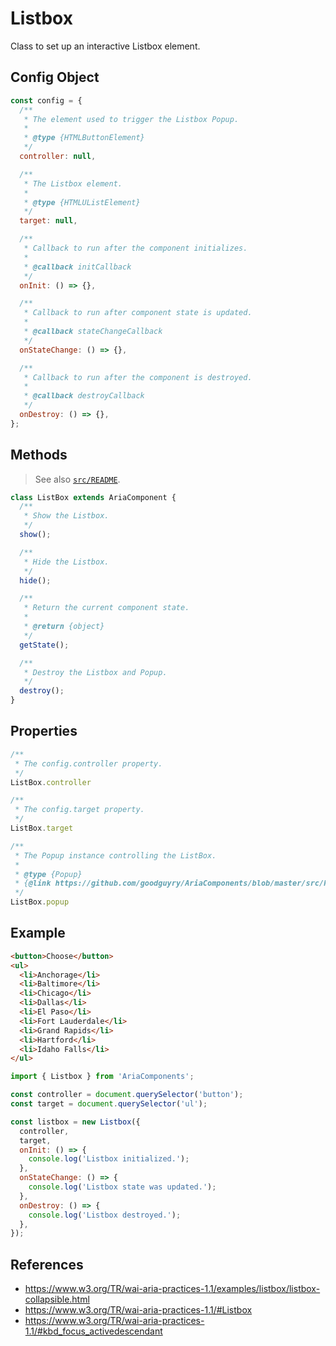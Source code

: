 Listbox
=======

Class to set up an interactive Listbox element.

## Config Object

```javascript
const config = {
  /**
   * The element used to trigger the Listbox Popup.
   *
   * @type {HTMLButtonElement}
   */
  controller: null,

  /**
   * The Listbox element.
   *
   * @type {HTMLUListElement}
   */
  target: null,

  /**
   * Callback to run after the component initializes.
   *
   * @callback initCallback
   */
  onInit: () => {},

  /**
   * Callback to run after component state is updated.
   *
   * @callback stateChangeCallback
   */
  onStateChange: () => {},

  /**
   * Callback to run after the component is destroyed.
   *
   * @callback destroyCallback
   */
  onDestroy: () => {},
};
```

## Methods

> See also [`src/README`](../).

```javascript
class ListBox extends AriaComponent {
  /**
   * Show the Listbox.
   */
  show();

  /**
   * Hide the Listbox.
   */
  hide();

  /**
   * Return the current component state.
   *
   * @return {object}
   */
  getState();

  /**
   * Destroy the Listbox and Popup.
   */
  destroy();
}
```

## Properties

```javascript
/**
 * The config.controller property.
 */
ListBox.controller
```

```javascript
/**
 * The config.target property.
 */
ListBox.target
```

```javascript
/**
 * The Popup instance controlling the ListBox.
 * 
 * @type {Popup}
 * {@link https://github.com/goodguyry/AriaComponents/blob/master/src/Popup}
 */
ListBox.popup
```

## Example

```html
<button>Choose</button>
<ul>
  <li>Anchorage</li>
  <li>Baltimore</li>
  <li>Chicago</li>
  <li>Dallas</li>
  <li>El Paso</li>
  <li>Fort Lauderdale</li>
  <li>Grand Rapids</li>
  <li>Hartford</li>
  <li>Idaho Falls</li>
</ul>
```

```javascript
import { Listbox } from 'AriaComponents';

const controller = document.querySelector('button');
const target = document.querySelector('ul');

const listbox = new Listbox({
  controller,
  target,
  onInit: () => {
    console.log('Listbox initialized.');
  },
  onStateChange: () => {
    console.log('Listbox state was updated.');
  },
  onDestroy: () => {
    console.log('Listbox destroyed.');
  },
});
```

## References

- https://www.w3.org/TR/wai-aria-practices-1.1/examples/listbox/listbox-collapsible.html
- https://www.w3.org/TR/wai-aria-practices-1.1/#Listbox
- https://www.w3.org/TR/wai-aria-practices-1.1/#kbd_focus_activedescendant
